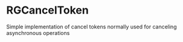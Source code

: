 # RGCancelToken
Simple implementation of cancel tokens normally used for canceling asynchronous operations
